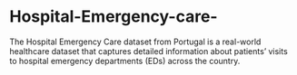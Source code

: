 # Hospital-Emergency-care-
The Hospital Emergency Care dataset from Portugal is a real-world healthcare dataset that captures detailed information about patients’ visits to hospital emergency departments (EDs) across the country.

